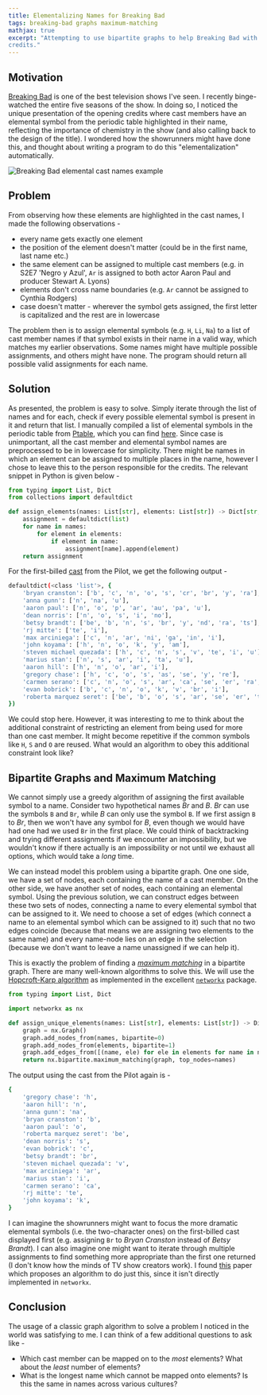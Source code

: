 ```yaml
---
title: Elementalizing Names for Breaking Bad 
tags: breaking-bad graphs maximum-matching 
mathjax: true 
excerpt: "Attempting to use bipartite graphs to help Breaking Bad with its unique opening
credits."
---
```


## Motivation

[Breaking Bad](https://en.wikipedia.org/wiki/Breaking_Bad) is one of the best television shows I've
seen. I recently binge-watched the entire five seasons of the show. In doing so, I noticed the
unique presentation of the opening credits where cast members have an elemental symbol from the
periodic table highlighted in their name, reflecting the importance of chemistry in the show (and
also calling back to the design of the title). I wondered how the showrunners might have done this,
and thought about writing a program to do this "elementalization" automatically.

![Breaking Bad elemental cast names example](/assets/images/elemental_cast.png "Examples of the cast names with highlighted elements")

## Problem

From observing how these elements are highlighted in the cast names, I made the following
observations -

* every name gets exactly one element
* the position of the element doesn't matter (could be in the first name, last name etc.)
* the same element can be assigned to multiple cast members (e.g. in S2E7 'Negro y Azul', `Ar` is
  assigned to both actor Aaron Paul and producer Stewart A. Lyons)
* elements don't cross name boundaries (e.g. `Ar` cannot be assigned to Cynthia Rodgers)
* case doesn't matter - wherever the symbol gets assigned, the first letter is capitalized and the
  rest are in lowercase

The problem then is to assign elemental symbols (e.g. `H`, `Li`, `Na`) to a list of cast member
names if that symbol exists in their name in a valid way, which matches my earlier observations.
Some names might have multiple possible assignments, and others might have none. The program should
return all possible valid assignments for each name.

## Solution

As presented, the problem is easy to solve. Simply iterate through the list of names and for each,
check if every possible elemental symbol is present in it and return that list. I manually compiled
a list of elemental symbols in the periodic table from [Ptable](https://ptable.com/), which you can
find [here](/assets/docs/elements.txt). Since case is unimportant, all the cast member and elemental
symbol names are preprocessed to be in lowercase for simplicity. There might be names in which an
element can be assigned to multiple places in the name, however I chose to leave this to the person
responsible for the credits. The relevant snippet in Python is given below -

```python
from typing import List, Dict
from collections import defaultdict

def assign_elements(names: List[str], elements: List[str]) -> Dict[str, List[str]]:
    assignment = defaultdict(list)
    for name in names:
        for element in elements:
            if element in name:
                assignment[name].append(element)
    return assignment
```

For the first-billed [cast](https://www.imdb.com/title/tt0959621/) from the Pilot, we get the
following output -

```bash
defaultdict(<class 'list'>, {
    'bryan cranston': ['b', 'c', 'n', 'o', 's', 'cr', 'br', 'y', 'ra'], 
    'anna gunn': ['n', 'na', 'u'], 
    'aaron paul': ['n', 'o', 'p', 'ar', 'au', 'pa', 'u'], 
    'dean norris': ['n', 'o', 's', 'i', 'no'], 
    'betsy brandt': ['be', 'b', 'n', 's', 'br', 'y', 'nd', 'ra', 'ts'], 
    'rj mitte': ['te', 'i'], 
    'max arciniega': ['c', 'n', 'ar', 'ni', 'ga', 'in', 'i'], 
    'john koyama': ['h', 'n', 'o', 'k', 'y', 'am'], 
    'steven michael quezada': ['h', 'c', 'n', 's', 'v', 'te', 'i', 'u'], 
    'marius stan': ['n', 's', 'ar', 'i', 'ta', 'u'], 
    'aaron hill': ['h', 'n', 'o', 'ar', 'i'], 
    'gregory chase': ['h', 'c', 'o', 's', 'as', 'se', 'y', 're'], 
    'carmen serano': ['c', 'n', 'o', 's', 'ar', 'ca', 'se', 'er', 'ra', 'no'], 
    'evan bobrick': ['b', 'c', 'n', 'o', 'k', 'v', 'br', 'i'], 
    'roberta marquez seret': ['be', 'b', 'o', 's', 'ar', 'se', 'er', 'ta', 're', 'u']
})
```

We could stop here. However, it was interesting to me to think about the additional constraint of
restricting an element from being used for more than one cast member. It might become repetitive if
the common symbols like `H`, `S` and `O` are reused. What would an algorithm to obey this additional
constraint look like?

## Bipartite Graphs and Maximum Matching

We cannot simply use a greedy algorithm of assigning the first available symbol to a name. Consider
two hypothetical names *Br* and *B*. *Br* can use the symbols `B` and `Br`, while *B* can only use
the symbol `B`. If we first assign `B` to *Br*, then we won't have any symbol for *B*, even though
we would have had one had we used `Br` in the first place. We could think of backtracking and trying
different assignments if we encounter an impossibility, but we wouldn't know if there actually is an
impossibility or not until we exhaust all options, which would take a *long* time.

We can instead model this problem using a bipartite graph. One one side, we have a set of nodes,
each containing the name of a cast member. On the other side, we have another set of nodes, each
containing an elemental symbol. Using the previous solution, we can construct edges between these
two sets of nodes, connecting a name to every elemental symbol that can be assigned to it. We need
to choose a set of edges (which connect a name to an elemental symbol which can be assigned to it)
such that no two edges coincide (because that means we are assigning two elements to the same name)
and every name-node lies on an edge in the selection (because we don't want to leave a name
unassigned if we can help it).

This is exactly the problem of finding a [*maximum
matching*](https://en.wikipedia.org/wiki/Maximum_cardinality_matching) in a bipartite graph. There
are many well-known algorithms to solve this. We will use the [Hopcroft-Karp
algorithm](https://en.wikipedia.org/wiki/Hopcroft%E2%80%93Karp_algorithm) as implemented in the
excellent
[`networkx`](https://networkx.org/documentation/stable/reference/algorithms/bipartite.html) package.

```python
from typing import List, Dict

import networkx as nx

def assign_unique_elements(names: List[str], elements: List[str]) -> Dict[str, str]:
    graph = nx.Graph()
    graph.add_nodes_from(names, bipartite=0)
    graph.add_nodes_from(elements, bipartite=1)
    graph.add_edges_from([(name, ele) for ele in elements for name in names if ele in name])
    return nx.bipartite.maximum_matching(graph, top_nodes=names)
```

The output using the cast from the Pilot again is -

```bash
{
    'gregory chase': 'h', 
    'aaron hill': 'n', 
    'anna gunn': 'na', 
    'bryan cranston': 'b', 
    'aaron paul': 'o', 
    'roberta marquez seret': 'be', 
    'dean norris': 's', 
    'evan bobrick': 'c', 
    'betsy brandt': 'br', 
    'steven michael quezada': 'v', 
    'max arciniega': 'ar', 
    'marius stan': 'i', 
    'carmen serano': 'ca', 
    'rj mitte': 'te', 
    'john koyama': 'k', 
}
```

I can imagine the showrunners might want to focus the more dramatic elemental symbols (i.e. the
two-character ones) on the first-billed cast displayed first (e.g. assigning `Br` to *Bryan
Cranston* instead of *Betsy Brandt*). I can also imagine one might want to iterate through multiple
assignments to find something more appropriate than the first one returned (I don't know how the
minds of TV show creators work). I found
[this](http://citeseerx.ist.psu.edu/viewdoc/download?doi=10.1.1.107.8179&rep=rep1&type=pdf) paper
which proposes an algorithm to do just this, since it isn't directly implemented in `networkx`.

## Conclusion

The usage of a classic graph algorithm to solve a problem I noticed in the world was satisfying to
me. I can think of a few additional questions to ask like -

* Which cast member can be mapped on to the *most* elements? What about the *least* number of
  elements?
* What is the longest name which cannot be mapped onto elements? Is this the same in names across
  various cultures?
